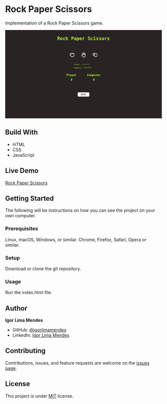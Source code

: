 # Rock Paper Scissors

Implementation of a Rock Paper Scissors game.

![Screenshot](assets/images/rock-paper-scissors.png)

## Build With

- HTML
- CSS
- JavaScript

## Live Demo

[Rock Paper Scissors](https://igorlimamendes.github.io/rock-paper-scissors/)

## Getting Started

The following will be instructions on how you can see the project on your own computer.

### Prerequisites
Linux, macOS, Windows, or similar.
Chrome, Firefox, Safari, Opera or similar.

### Setup
Download or clone the git repository.

### Usage
Run the index.html file.

## Author

**Igor Lima Mendes**

- GitHub: [@igorlimamendes](https://github.com/igorlimamendes)
- LinkedIn: [Igor Lima Mendes](https://linkedin.com/in/igorlimamendes)

## Contributing

Contributions, issues, and feature requests are welcome on the [issues page]().

## License

This project is under [MIT](https://opensource.org/licenses/MIT) license.
